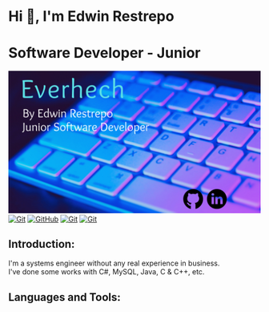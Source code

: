 # Hi 👋, I'm Edwin Restrepo
# Software Developer - Junior
![](FOCUS.png)
[![Git](https://img.shields.io/badge/Git-2.37+-f14e32?style=for-the-badge&logo=git&logoColor=white&labelColor=101010)](https://git-scm.com/)
[![GitHub](https://img.shields.io/badge/GitHub-Web-blue?style=for-the-badge&logo=github&logoColor=white&labelColor=101010)](https://github.com/)
[![Git](https://img.shields.io/badge/Microsoft_Outlook-0078D4?style=for-the-badge&logo=microsoft-outlook&logoColor=white)](https://outlook.com/)
[![Git](https://img.shields.io/badge/LinkedIn-0077B5?style=for-the-badge&logo=linkedin&logoColor=white)](https://www.linkedin.com/)

<h2 align="left">Introduction:</h2>
I'm a systems engineer without any real experience in business. <br>
I've done some works with C#, MySQL, Java, C & C++, etc.

<h2 align="left">Languages and Tools:</h2>


<!--
**Everhech/Everhech** is a ✨ _special_ ✨ repository because its `README.md` (this file) appears on your GitHub profile.

Here are some ideas to get you started:

- 🔭 I’m currently working on ...
- 🌱 I’m currently learning ...
- 👯 I’m looking to collaborate on ...
- 🤔 I’m looking for help with ...
- 💬 Ask me about ...
- 📫 How to reach me: ...
- 😄 Pronouns: ...
- ⚡ Fun fact: ...
-->
